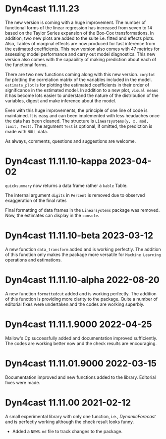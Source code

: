 # Dyn4cast 11.11.23

The new version is coming with a huge improvement. The number of functional forms of the linear regression has increased from seven to 14 based on the Taylor Series expansion of the Box-Cox transformations. In addition, two new plots are added to the suite i.e. fitted and effects plots. Also, Tables of marginal effects are now produced for fast inference from the estimated coefficients. This new version also comes with 47 metrics for assessing model performance and carry out model diagnostics. This new version also comes with the capability of making prediction about each of the functional forms.

There are two new functions coming along with this new version. `corplot` for plotting the correlation matrix of the variables included in the model. `estimate_plot` is for plotting the estimated coefficients in their order of significance in the estimated model. In addition to a new plot, `visual means` it has become lots easier to understand the nature of the distribution of the variables, digest and make inference about the model.

Even with this huge improvements, the principle of one line of code is maintained. It is easy and can been implemented with less headaches once the data has been cleaned. The structure is `Linearsystems(y, x, mod, limit, Test)`. The argument `Test` is optional, if omitted, the prediction is made with `NULL` data.

As always, comments, questions and suggestions are welcome.

# Dyn4cast 11.11.10-kappa 2023-04-02

`quicksummary` now returns a data frame rather a `kable` Table.

The internal argument `digits` in `Percent` is removed due to observed exaggeration of the final rates

Final formatting of data frames in the `Linearsystems` package was removed. Now, the estimates can display in the `console`.

# Dyn4cast 11.11.10-beta 2023-03-12

A new function `data_transform` added and is working perfectly. The addition of this function only makes the package more versatile for `Machine Learning` operations and estimations.

# Dyn4cast 11.11.10-alpha 2022-08-20

A new function `formattedcut` added and is working perfectly. The addition of this function is providing more clarity to the package. Quite a number of editorial fixes were undertaken and the codes are working superbly.

# Dyn4cast 11.11.1.9000 2022-04-25

Mallow's Cp successfully added and documentation improved sufficiently. The codes are working better now and the check results are encouraging.

# Dyn4cast 11.11.01.9000 2022-03-15

Documentation improved and new functions added to the library. Editorial fixes were made.

# Dyn4cast 11.11.00 2021-02-12

A small experimental library with only one function, i.e., _DynamicForecast_ and is perfectly working although the check result looks funny.

* Added a `NEWS.md` file to track changes to the package.
